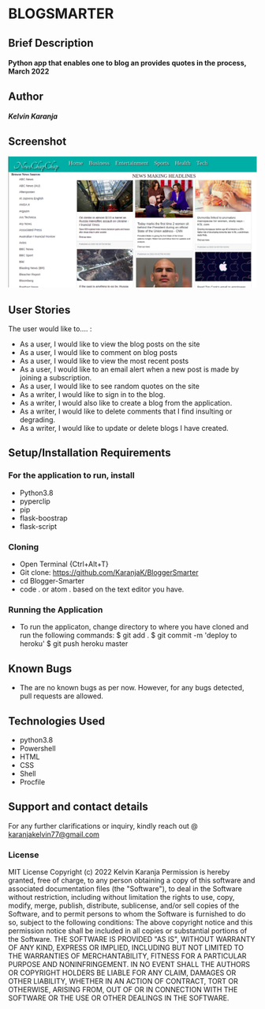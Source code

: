 # BLOGSMARTER

## Brief Description
#### Python app that enables one to blog an provides quotes in the process, March 2022

## Author
#### *Kelvin Karanja*

## Screenshot
<img src='https://github.com/KaranjaK/News-Api/blob/master/images/images.png'>

## User Stories
The user would like to.... :
* As a user, I would like to view the blog posts on the site
* As a user, I would like to comment on blog posts
* As a user, I would like to view the most recent posts
* As a user, I would like to an email alert when a new post is made by joining a subscription.
* As a user, I would like to see random quotes on the site
* As a writer, I would like to sign in to the blog.
* As a writer, I would also like to create a blog from the application.
* As a writer, I would like to delete comments that I find insulting or degrading.
* As a writer, I would like to update or delete blogs I have created.

## Setup/Installation Requirements
### For the application to run, install
* Python3.8
* pyperclip
* pip
* flask-boostrap
* flask-script

### Cloning
* Open Terminal {Ctrl+Alt+T}
* Git clone: https://github.com/KaranjaK/BloggerSmarter
* cd Blogger-Smarter
* code . or atom . based on the text editor you have.

### Running the Application
* To run the applicaton, change directory to where you have cloned and run the following commands:
        $ git add .
        $ git commit -m 'deploy to heroku'
        $ git push heroku master

## Known Bugs
* The are no known bugs as per now. However, for any bugs detected, pull requests are allowed.

## Technologies Used
* python3.8
* Powershell
* HTML
* CSS
* Shell
* Procfile

## Support and contact details
For any further clarifications or inquiry, kindly reach out @ karanjakelvin77@gmail.com

### License
MIT License
Copyright (c) 2022 Kelvin Karanja
Permission is hereby granted, free of charge, to any person obtaining a copy
of this software and associated documentation files (the "Software"), to deal
in the Software without restriction, including without limitation the rights
to use, copy, modify, merge, publish, distribute, sublicense, and/or sell
copies of the Software, and to permit persons to whom the Software is
furnished to do so, subject to the following conditions:
The above copyright notice and this permission notice shall be included in all
copies or substantial portions of the Software.
THE SOFTWARE IS PROVIDED "AS IS", WITHOUT WARRANTY OF ANY KIND, EXPRESS OR
IMPLIED, INCLUDING BUT NOT LIMITED TO THE WARRANTIES OF MERCHANTABILITY,
FITNESS FOR A PARTICULAR PURPOSE AND NONINFRINGEMENT. IN NO EVENT SHALL THE
AUTHORS OR COPYRIGHT HOLDERS BE LIABLE FOR ANY CLAIM, DAMAGES OR OTHER
LIABILITY, WHETHER IN AN ACTION OF CONTRACT, TORT OR OTHERWISE, ARISING FROM,
OUT OF OR IN CONNECTION WITH THE SOFTWARE OR THE USE OR OTHER DEALINGS IN THE
SOFTWARE.
